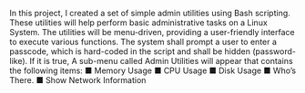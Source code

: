 In this project, I created a set of simple admin utilities using Bash scripting. These utilities will
help perform basic administrative tasks on a Linux System. The utilities will be menu-driven, providing a
user-friendly interface to execute various functions.
The system shall prompt a user to enter a passcode, which is hard-coded in the script and shall be hidden
(password-like). If it is true, A sub-menu called Admin Utilities will appear that contains the following
items:
■ Memory Usage
■ CPU Usage
■ Disk Usage
■ Who’s There.
■ Show Network Information
